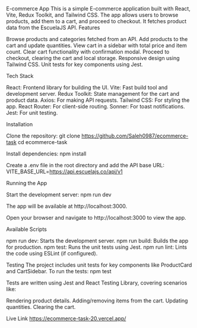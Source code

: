 E-commerce App
This is a simple E-commerce application built with React, Vite, Redux Toolkit, and Tailwind CSS. The app allows users to browse products, add them to a cart, and proceed to checkout. It fetches product data from the EscuelaJS API.
Features

Browse products and categories fetched from an API.
Add products to the cart and update quantities.
View cart in a sidebar with total price and item count.
Clear cart functionality with confirmation modal.
Proceed to checkout, clearing the cart and local storage.
Responsive design using Tailwind CSS.
Unit tests for key components using Jest.

Tech Stack

React: Frontend library for building the UI.
Vite: Fast build tool and development server.
Redux Toolkit: State management for the cart and product data.
Axios: For making API requests.
Tailwind CSS: For styling the app.
React Router: For client-side routing.
Sonner: For toast notifications.
Jest: For unit testing.

Installation

Clone the repository:
git clone https://github.com/Saleh0987/ecommerce-task
cd ecommerce-task

Install dependencies:
npm install

Create a .env file in the root directory and add the API base URL:
VITE_BASE_URL=https://api.escuelajs.co/api/v1

Running the App

Start the development server:
npm run dev

The app will be available at http://localhost:3000.

Open your browser and navigate to http://localhost:3000 to view the app.

Available Scripts

npm run dev: Starts the development server.
npm run build: Builds the app for production.
npm test: Runs the unit tests using Jest.
npm run lint: Lints the code using ESLint (if configured).

Testing
The project includes unit tests for key components like ProductCard and CartSidebar. To run the tests:
npm test

Tests are written using Jest and React Testing Library, covering scenarios like:

Rendering product details.
Adding/removing items from the cart.
Updating quantities.
Clearing the cart.

Live Link
https://ecommerce-task-20.vercel.app/
